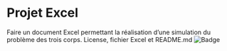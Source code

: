 # Projet Excel
Faire un document Excel permettant la réalisation d’une simulation du problème des trois corps.
License, fichier Excel et README.md
![Badge](https://img.shields.io/badge/Projet_Excel-Terminé-green)
